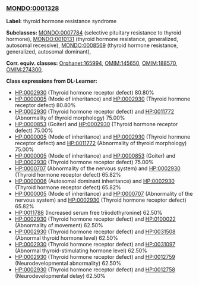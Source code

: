 
### [MONDO:0001328](http://purl.obolibrary.org/obo/MONDO_0001328)
**Label:** thyroid hormone resistance syndrome

**Subclasses:** [MONDO:0007784](http://purl.obolibrary.org/obo/MONDO_0007784) (selective pituitary resistance to thyroid hormone), [MONDO:0010131](http://purl.obolibrary.org/obo/MONDO_0010131) (thyroid hormone resistance, generalized, autosomal recessive), [MONDO:0008569](http://purl.obolibrary.org/obo/MONDO_0008569) (thyroid hormone resistance, generalized, autosomal dominant), 

**Corr. equiv. classes:** [Orphanet:165994](http://www.orpha.net/ORDO/Orphanet_165994), [OMIM:145650](http://purl.obolibrary.org/obo/OMIM_145650), [OMIM:188570](http://purl.obolibrary.org/obo/OMIM_188570), [OMIM:274300](http://purl.obolibrary.org/obo/OMIM_274300), 

**Class expressions from DL-Learner:**

- [HP:0002930](http://purl.obolibrary.org/obo/HP_0002930) (Thyroid hormone receptor defect) 80.80%
- [HP:0000005](http://purl.obolibrary.org/obo/HP_0000005) (Mode of inheritance) and [HP:0002930](http://purl.obolibrary.org/obo/HP_0002930) (Thyroid hormone receptor defect) 80.80%
- [HP:0002930](http://purl.obolibrary.org/obo/HP_0002930) (Thyroid hormone receptor defect) and [HP:0011772](http://purl.obolibrary.org/obo/HP_0011772) (Abnormality of thyroid morphology) 75.00%
- [HP:0000853](http://purl.obolibrary.org/obo/HP_0000853) (Goiter) and [HP:0002930](http://purl.obolibrary.org/obo/HP_0002930) (Thyroid hormone receptor defect) 75.00%
- [HP:0000005](http://purl.obolibrary.org/obo/HP_0000005) (Mode of inheritance) and [HP:0002930](http://purl.obolibrary.org/obo/HP_0002930) (Thyroid hormone receptor defect) and [HP:0011772](http://purl.obolibrary.org/obo/HP_0011772) (Abnormality of thyroid morphology) 75.00%
- [HP:0000005](http://purl.obolibrary.org/obo/HP_0000005) (Mode of inheritance) and [HP:0000853](http://purl.obolibrary.org/obo/HP_0000853) (Goiter) and [HP:0002930](http://purl.obolibrary.org/obo/HP_0002930) (Thyroid hormone receptor defect) 75.00%
- [HP:0000707](http://purl.obolibrary.org/obo/HP_0000707) (Abnormality of the nervous system) and [HP:0002930](http://purl.obolibrary.org/obo/HP_0002930) (Thyroid hormone receptor defect) 65.82%
- [HP:0000006](http://purl.obolibrary.org/obo/HP_0000006) (Autosomal dominant inheritance) and [HP:0002930](http://purl.obolibrary.org/obo/HP_0002930) (Thyroid hormone receptor defect) 65.82%
- [HP:0000005](http://purl.obolibrary.org/obo/HP_0000005) (Mode of inheritance) and [HP:0000707](http://purl.obolibrary.org/obo/HP_0000707) (Abnormality of the nervous system) and [HP:0002930](http://purl.obolibrary.org/obo/HP_0002930) (Thyroid hormone receptor defect) 65.82%
- [HP:0011788](http://purl.obolibrary.org/obo/HP_0011788) (Increased serum free triiodothyronine) 62.50%
- [HP:0002930](http://purl.obolibrary.org/obo/HP_0002930) (Thyroid hormone receptor defect) and [HP:0100022](http://purl.obolibrary.org/obo/HP_0100022) (Abnormality of movement) 62.50%
- [HP:0002930](http://purl.obolibrary.org/obo/HP_0002930) (Thyroid hormone receptor defect) and [HP:0031508](http://purl.obolibrary.org/obo/HP_0031508) (Abnormal thyroid hormone level) 62.50%
- [HP:0002930](http://purl.obolibrary.org/obo/HP_0002930) (Thyroid hormone receptor defect) and [HP:0031097](http://purl.obolibrary.org/obo/HP_0031097) (Abnormal thyroid-stimulating hormone level) 62.50%
- [HP:0002930](http://purl.obolibrary.org/obo/HP_0002930) (Thyroid hormone receptor defect) and [HP:0012759](http://purl.obolibrary.org/obo/HP_0012759) (Neurodevelopmental abnormality) 62.50%
- [HP:0002930](http://purl.obolibrary.org/obo/HP_0002930) (Thyroid hormone receptor defect) and [HP:0012758](http://purl.obolibrary.org/obo/HP_0012758) (Neurodevelopmental delay) 62.50%



